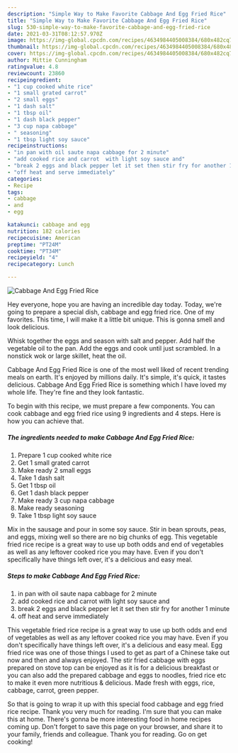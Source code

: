 ```yaml
---
description: "Simple Way to Make Favorite Cabbage And Egg Fried Rice"
title: "Simple Way to Make Favorite Cabbage And Egg Fried Rice"
slug: 530-simple-way-to-make-favorite-cabbage-and-egg-fried-rice
date: 2021-03-31T08:12:57.970Z
image: https://img-global.cpcdn.com/recipes/4634984405008384/680x482cq70/cabbage-and-egg-fried-rice-recipe-main-photo.jpg
thumbnail: https://img-global.cpcdn.com/recipes/4634984405008384/680x482cq70/cabbage-and-egg-fried-rice-recipe-main-photo.jpg
cover: https://img-global.cpcdn.com/recipes/4634984405008384/680x482cq70/cabbage-and-egg-fried-rice-recipe-main-photo.jpg
author: Mittie Cunningham
ratingvalue: 4.8
reviewcount: 23860
recipeingredient:
- "1 cup cooked white rice"
- "1 small grated carrot"
- "2 small eggs"
- "1 dash salt"
- "1 tbsp oil"
- "1 dash black pepper"
- "3 cup napa cabbage"
- " seasoning"
- "1 tbsp light soy sauce"
recipeinstructions:
- "in pan with oil saute napa cabbage for 2 minute"
- "add cooked rice and carrot  with light soy sauce and"
- "break 2 eggs and black pepper let it set then stir fry for another 1 minute"
- "off heat and serve immediately"
categories:
- Recipe
tags:
- cabbage
- and
- egg

katakunci: cabbage and egg 
nutrition: 182 calories
recipecuisine: American
preptime: "PT24M"
cooktime: "PT34M"
recipeyield: "4"
recipecategory: Lunch

---
```



![Cabbage And Egg Fried Rice](https://img-global.cpcdn.com/recipes/4634984405008384/680x482cq70/cabbage-and-egg-fried-rice-recipe-main-photo.jpg)

Hey everyone, hope you are having an incredible day today. Today, we're going to prepare a special dish, cabbage and egg fried rice. One of my favorites. This time, I will make it a little bit unique. This is gonna smell and look delicious.

Whisk together the eggs and season with salt and pepper. Add half the vegetable oil to the pan. Add the eggs and cook until just scrambled. In a nonstick wok or large skillet, heat the oil.

Cabbage And Egg Fried Rice is one of the most well liked of recent trending meals on earth. It's enjoyed by millions daily. It's simple, it's quick, it tastes delicious. Cabbage And Egg Fried Rice is something which I have loved my whole life. They're fine and they look fantastic.


To begin with this recipe, we must prepare a few components. You can cook cabbage and egg fried rice using 9 ingredients and 4 steps. Here is how you can achieve that.

<!--inarticleads1-->

##### The ingredients needed to make Cabbage And Egg Fried Rice:

1. Prepare 1 cup cooked white rice
1. Get 1 small grated carrot
1. Make ready 2 small eggs
1. Take 1 dash salt
1. Get 1 tbsp oil
1. Get 1 dash black pepper
1. Make ready 3 cup napa cabbage
1. Make ready  seasoning
1. Take 1 tbsp light soy sauce


Mix in the sausage and pour in some soy sauce. Stir in bean sprouts, peas, and eggs, mixing well so there are no big chunks of egg. This vegetable fried rice recipe is a great way to use up both odds and end of vegetables as well as any leftover cooked rice you may have. Even if you don&#39;t specifically have things left over, it&#39;s a delicious and easy meal. 

<!--inarticleads2-->

##### Steps to make Cabbage And Egg Fried Rice:

1. in pan with oil saute napa cabbage for 2 minute
1. add cooked rice and carrot  with light soy sauce and
1. break 2 eggs and black pepper let it set then stir fry for another 1 minute
1. off heat and serve immediately


This vegetable fried rice recipe is a great way to use up both odds and end of vegetables as well as any leftover cooked rice you may have. Even if you don&#39;t specifically have things left over, it&#39;s a delicious and easy meal. Egg fried rice was one of those things I used to get as part of a Chinese take out now and then and always enjoyed. The stir fried cabbage with eggs prepared on stove top can be enjoyed as it is for a delicious breakfast or you can also add the prepared cabbage and eggs to noodles, fried rice etc to make it even more nutritious &amp; delicious. Made fresh with eggs, rice, cabbage, carrot, green pepper. 

So that is going to wrap it up with this special food cabbage and egg fried rice recipe. Thank you very much for reading. I'm sure that you can make this at home. There's gonna be more interesting food in home recipes coming up. Don't forget to save this page on your browser, and share it to your family, friends and colleague. Thank you for reading. Go on get cooking!
